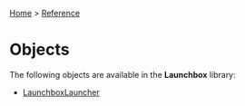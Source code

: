[Home](/README.md) > [Reference](/Docs/Reference/Reference.md)

# Objects

The following objects are available in the **Launchbox** library:

- [LaunchboxLauncher](/Docs/Reference/Objects/ctrl_LaunchboxLauncher.md)

